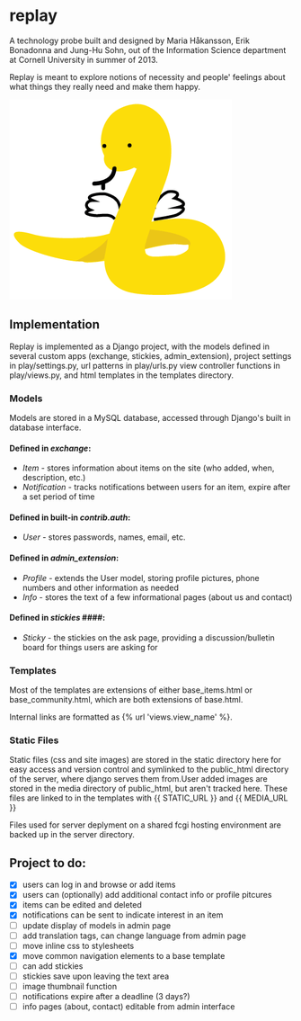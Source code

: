 replay
======
A technology probe built and designed by Maria Håkansson, Erik Bonadonna and Jung-Hu Sohn, 
out of the Information Science department at Cornell University in summer of 2013.


Replay is meant to explore notions of necessity and people' feelings about what things
they really need and make them happy.

![logo of sorts](https://github.com/the-viking/replay/blob/master/static/images/snakeitem.gif?raw=true)

Implementation
--------------

Replay is implemented as a Django project, with the models defined
in several custom apps (exchange, stickies, admin_extension), 
project settings in play/settings.py, url patterns in play/urls.py
view controller functions in play/views.py, and html templates in
the templates directory.

### Models ###
Models are stored in a MySQL database, accessed through Django's built in
database interface.

#### Defined in *exchange*: ####
* _Item_ - stores information about items on the site (who added, when, description, etc.)
* _Notification_ - tracks notifications between users for an item, expire after a set period of time
#### Defined in built-in *contrib.auth*: ####
* _User_ - stores passwords, names, email, etc.
#### Defined in *admin_extension*: ####
* _Profile_ - extends the User model, storing profile pictures, phone numbers and other information as needed
* _Info_ - stores the text of a few informational pages (about us and contact)
#### Defined in *stickies* ####:
* _Sticky_ - the stickies on the ask page, providing a discussion/bulletin board for things users are asking for

### Templates ###
Most of the templates are extensions of either base_items.html
or base_community.html, which are both extensions of base.html.

Internal links are formatted as {% url 'views.view_name' %}.

### Static Files ###
Static files (css and site images) are stored in the static directory
here for easy access and version control and symlinked to the public_html 
directory of the server, where django serves them from.User added images are 
stored in the media directory of public_html, but aren't tracked here.
These files are linked to in the templates with {{ STATIC_URL }}
and {{ MEDIA_URL }}

Files used for server deplyment on a shared fcgi hosting environment
are backed up in the server directory.

Project to do:
--------------
- [x] users can log in and browse or add items
- [x] users can (optionally) add additional contact info or profile pitcures
- [x] items can be edited and deleted
- [x] notifications can be sent to indicate interest in an item
- [ ] update display of models in admin page
- [ ] add translation tags, can change language from admin page
- [ ] move inline css to stylesheets
- [x] move common navigation elements to a base template
- [ ] can add stickies
- [ ] stickies save upon leaving the text area
- [ ] image thumbnail function
- [ ] notifications expire after a deadline (3 days?)
- [ ] info pages (about, contact) editable from admin interface
